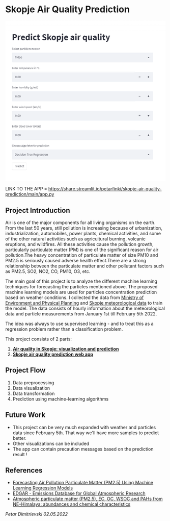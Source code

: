 # Skopje Air Quality Prediction

![picture1](picture1.PNG)

LINK TO THE APP = https://share.streamlit.io/petarfinki/skopje-air-quality-prediction/main/app.py

## Project Introduction

Air is one of the major components for all living organisms on the earth. From the last 50 years, still pollution is increasing because of urbanization, industrialization, automobiles, power plants, chemical activities, and some of the other natural activities such as agricultural burning, volcanic eruptions, and wildfires. All these activities cause the pollution growth, particularly particulate matter (PM) is one of the significant reason for air pollution.The heavy concentration of particulate matter of size PM10 and PM2.5 is seriously caused adverse health effect.There are a strong relationship between the particulate matter and other pollutant factors such as PM2.5, SO2, NO2, CO, PM10, O3, etc. 

The main goal of this project is to analyze the different machine learning techniques for forecasting the particles mentioned above. The proposed machine learning models are used for particles concentration prediction based on weather conditions. I collected the data from [Ministry of Environment and Physical Planning](https://air.moepp.gov.mk/?page_id=175) and [Skopje meteorological data](https://www.visualcrossing.com/weather/weather-data-services) to train the model. The data consists of hourly information about the meteorological data and particle measurements from January 1st till February 5th 2022.

The idea was always to use supervised learning - and to treat this as a regression problem rather than a classification problem. 

This project consists of 2 parts:
1. [**Air quality in Skopje: visualization and prediction**](https://github.com/petarfinki/Skopje-Air-Quality-Prediction/blob/main/skopje_air.ipynb)
2. [**Skopje air quality prediction web app**](https://share.streamlit.io/petarfinki/skopje-air-quality-prediction/main/app.py)

## Project Flow
1. Data preprocessing
2. Data visualization
3. Data transformation
4. Prediction using machine-learning algorithms

## Future Work

* This project can be very much expanded with weather and particles data since February 5th. That way we'll have more samples to predict better. 
* Other visualizations can be included
* The app can contain precaution messages based on the prediction result !

## References 
* [Forecasting Air Pollution Particulate Matter (PM2.5) Using Machine Learning Regression Models](https://www.sciencedirect.com/science/article/pii/S1877050920312060)
* [EDGAR - Emissions Database for Global Atmospheric Research](https://edgar.jrc.ec.europa.eu/country_profile/MKD)
* [Atmospheric particulate matter (PM2.5), EC, OC, WSOC and PAHs from NE–Himalaya: abundances and chemical characteristics](https://www.sciencedirect.com/science/article/pii/S1309104215303913)

*Petar Dimitrievski 02.05.2022*
